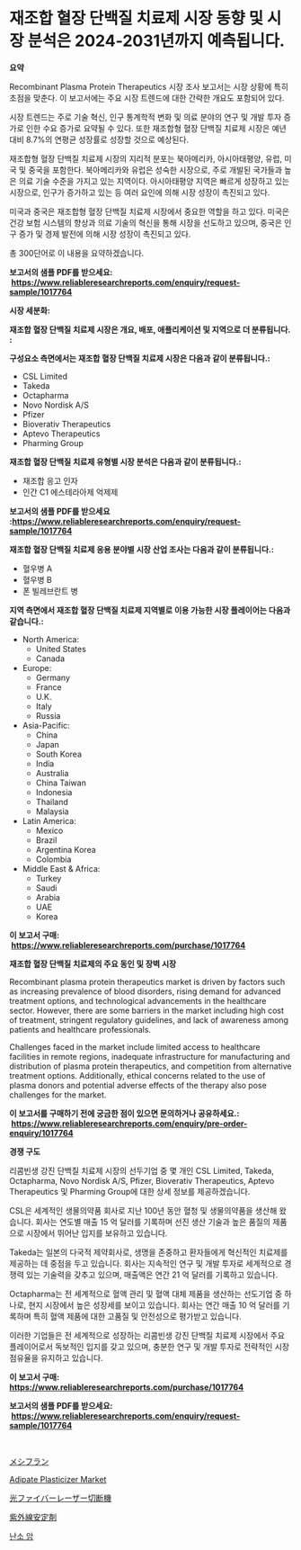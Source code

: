 <p><h1>재조합 혈장 단백질 치료제 시장 동향 및 시장 분석은 2024-2031년까지 예측됩니다.</h1></p><p><strong>요약</strong></p>
<p><p>Recombinant Plasma Protein Therapeutics 시장 조사 보고서는 시장 상황에 특히 초점을 맞춘다. 이 보고서에는 주요 시장 트렌드에 대한 간략한 개요도 포함되어 있다. </p><p>시장 트렌드는 주로 기술 혁신, 인구 통계학적 변화 및 의료 분야의 연구 및 개발 투자 증가로 인한 수요 증가로 요약될 수 있다. 또한 재조합형 혈장 단백질 치료제 시장은 예년 대비 8.7%의 연평균 성장률로 성장할 것으로 예상된다. </p><p>재조합형 혈장 단백질 치료제 시장의 지리적 분포는 북아메리카, 아시아태평양, 유럽, 미국 및 중국을 포함한다. 북아메리카와 유럽은 성숙한 시장으로, 주로 개발된 국가들과 높은 의료 기술 수준을 가지고 있는 지역이다. 아시아태평양 지역은 빠르게 성장하고 있는 시장으로, 인구가 증가하고 있는 등 여러 요인에 의해 시장 성장이 촉진되고 있다.</p><p>미국과 중국은 재조합형 혈장 단백질 치료제 시장에서 중요한 역할을 하고 있다. 미국은 건강 보험 시스템의 향상과 의료 기술의 혁신을 통해 시장을 선도하고 있으며, 중국은 인구 증가 및 경제 발전에 의해 시장 성장이 촉진되고 있다. </p><p>총 300단어로 이 내용을 요약하겠습니다.</p></p>
<p><strong>보고서의 샘플 PDF를 받으세요: &nbsp;<a href="https://www.reliableresearchreports.com/enquiry/request-sample/1017764">https://www.reliableresearchreports.com/enquiry/request-sample/1017764</a></strong></p>
<p><strong>시장 세분화:</strong></p>
<p><strong> 재조합 혈장 단백질 치료제 시장은 개요, 배포, 애플리케이션 및 지역으로 더 분류됩니다. :</strong></p>
<p><strong>구성요소 측면에서는 재조합 혈장 단백질 치료제 시장은 다음과 같이 분류됩니다.:</strong></p>
<p><ul><li>CSL Limited</li><li>Takeda</li><li>Octapharma</li><li>Novo Nordisk A/S</li><li>Pfizer</li><li>Bioverativ Therapeutics</li><li>Aptevo Therapeutics</li><li>Pharming Group</li></ul></p>
<p><strong> 재조합 혈장 단백질 치료제 유형별 시장 분석은 다음과 같이 분류됩니다.:</strong></p>
<p><ul><li>재조합 응고 인자</li><li>인간 C1 에스테라아제 억제제</li></ul></p>
<p><strong>보고서의 샘플 PDF를 받으세요 :<a href="https://www.reliableresearchreports.com/enquiry/request-sample/1017764">https://www.reliableresearchreports.com/enquiry/request-sample/1017764</a></strong></p>
<p><strong> 재조합 혈장 단백질 치료제 응용 분야별 시장 산업 조사는 다음과 같이 분류됩니다.:</strong></p>
<p><ul><li>혈우병 A</li><li>혈우병 B</li><li>폰 빌레브란트 병</li></ul></p>
<p><strong>지역 측면에서 재조합 혈장 단백질 치료제 지역별로 이용 가능한 시장 플레이어는 다음과 같습니다.:</strong></p>
<p><ul>
    <li>
        North America:
        <ul>
            <li>United States</li>
            <li>Canada</li>
        </ul>
    </li>
    <li>
        Europe:
        <ul>
            <li>Germany</li>
            <li>France</li>
            <li>U.K.</li>
            <li>Italy</li>
            <li>Russia</li>
        </ul>
    </li>
    <li>
        Asia-Pacific:
        <ul>
            <li>China</li>
            <li>Japan</li>
            <li>South Korea</li>
            <li>India</li>
            <li>Australia</li>
            <li>China Taiwan</li>
            <li>Indonesia</li>
            <li>Thailand</li>
            <li>Malaysia</li>
        </ul>
    </li>
    <li>
        Latin America:
        <ul>
            <li>Mexico</li>
            <li>Brazil</li>
            <li>Argentina Korea</li>
            <li>Colombia</li>
        </ul>
    </li>
    <li>
        Middle East & Africa:
        <ul>
            <li>Turkey</li>
            <li>Saudi</li>
            <li>Arabia</li>
            <li>UAE</li>
            <li>Korea</li>
        </ul>
    </li>
    </ul></p>
<p><strong>이 보고서 구매: &nbsp;<a href="https://www.reliableresearchreports.com/purchase/1017764">https://www.reliableresearchreports.com/purchase/1017764</a></strong></p>
<p><strong>재조합 혈장 단백질 치료제의 주요 동인 및 장벽 시장</strong></p>
<p><p>Recombinant plasma protein therapeutics market is driven by factors such as increasing prevalence of blood disorders, rising demand for advanced treatment options, and technological advancements in the healthcare sector. However, there are some barriers in the market including high cost of treatment, stringent regulatory guidelines, and lack of awareness among patients and healthcare professionals.</p><p>Challenges faced in the market include limited access to healthcare facilities in remote regions, inadequate infrastructure for manufacturing and distribution of plasma protein therapeutics, and competition from alternative treatment options. Additionally, ethical concerns related to the use of plasma donors and potential adverse effects of the therapy also pose challenges for the market.</p></p>
<p><strong>이 보고서를 구매하기 전에 궁금한 점이 있으면 문의하거나 공유하세요.: &nbsp;<a href="https://www.reliableresearchreports.com/enquiry/pre-order-enquiry/1017764">https://www.reliableresearchreports.com/enquiry/pre-order-enquiry/1017764</a></strong></p>
<p><strong>경쟁 구도</strong></p>
<p><p>리콤빈생 강진 단백질 치료제 시장의 선두기업 중 몇 개인 CSL Limited, Takeda, Octapharma, Novo Nordisk A/S, Pfizer, Bioverativ Therapeutics, Aptevo Therapeutics 및 Pharming Group에 대한 상세 정보를 제공하겠습니다.</p><p>CSL은 세계적인 생물의약품 회사로 지난 100년 동안 혈청 및 생물의약품을 생산해 왔습니다. 회사는 연도별 매출 15 억 달러를 기록하며 선진 생산 기술과 높은 품질의 제품으로 시장에서 뛰어난 입지를 보유하고 있습니다.</p><p>Takeda는 일본의 다국적 제약회사로, 생명을 존중하고 환자들에게 혁신적인 치료제를 제공하는 데 중점을 두고 있습니다. 회사는 지속적인 연구 및 개발 투자로 세계적으로 경쟁력 있는 기술력을 갖추고 있으며, 매출액은 연간 21 억 달러를 기록하고 있습니다.</p><p>Octapharma는 전 세계적으로 혈액 관리 및 혈액 대체 제품을 생산하는 선도기업 중 하나로, 현지 시장에서 높은 성장세를 보이고 있습니다. 회사는 연간 매출 10 억 달러를 기록하며 특히 혈액 제품에 대한 고품질 및 안전성으로 평가받고 있습니다.</p><p>이러한 기업들은 전 세계적으로 성장하는 리콤빈생 강진 단백질 치료제 시장에서 주요 플레이어로서 독보적인 입지를 갖고 있으며, 충분한 연구 및 개발 투자로 전략적인 시장 점유율을 유지하고 있습니다.</p></p>
<p><strong>이 보고서 구매: &nbsp; <a href="https://www.reliableresearchreports.com/purchase/1017764">https://www.reliableresearchreports.com/purchase/1017764</a></strong></p>
<p><strong>보고서의 샘플 PDF를 받으세요: &nbsp;<a href="https://www.reliableresearchreports.com/enquiry/request-sample/1017764">https://www.reliableresearchreports.com/enquiry/request-sample/1017764</a></strong><strong></strong></p>
<p>&nbsp;</p>
<p><p><a href="https://github.com/efcvopdgkdx128/Market-Research-Report-List-1/blob/main/5839694189245.md">メシフラン</a></p><p><a href="https://issuu.com/reportprime-2/docs/adipate-plasticizer-market-size-2030.pptx">Adipate Plasticizer Market</a></p><p><a href="https://medium.com/@naomieconner2023/%E5%85%89%E3%83%95%E3%82%A1%E3%82%A4%E3%83%90%E3%83%BC%E3%83%AC%E3%83%BC%E3%82%B6%E3%83%BC%E5%88%87%E6%96%AD%E6%A9%9F%E5%B8%82%E5%A0%B4-%E7%AB%B6%E4%BA%89%E5%88%86%E6%9E%90-%E5%B8%82%E5%A0%B4%E5%8B%95%E5%90%91-2031%E5%B9%B4%E3%81%BE%E3%81%A7%E3%81%AE%E4%BA%88%E6%B8%AC-c7925bc217d0">光ファイバーレーザー切断機</a></p><p><a href="https://medium.com/@dx0328/uv%E3%82%B9%E3%82%BF%E3%83%93%E3%83%A9%E3%82%A4%E3%82%B6%E3%83%BC%E5%B8%82%E5%A0%B4%E3%81%AE%E3%83%A1%E3%83%88%E3%83%AA%E3%82%AF%E3%82%B9%E3%82%92%E8%A7%A3%E8%AA%AD%E3%81%99%E3%82%8B-%E5%B8%82%E5%A0%B4%E3%82%B7%E3%82%A7%E3%82%A2-%E3%83%88%E3%83%AC%E3%83%B3%E3%83%89-%E6%88%90%E9%95%B7%E3%83%91%E3%82%BF%E3%83%BC%E3%83%B3-517243f7b5b5">紫外線安定剤</a></p><p><a href="https://medium.com/@tobykub4685/%EC%9E%90%EA%B6%81%EC%95%94-%EC%8B%9C%EC%9E%A5-%EB%B6%84%EC%84%9D-%EA%B8%80%EB%A1%9C%EB%B2%8C-%EC%82%B0%EC%97%85-%EC%A0%84%EB%A7%9D-%EB%B0%8F-%EC%98%88%EC%B8%A1-2024-2031-38cf5152195d">난소 암</a></p></p>